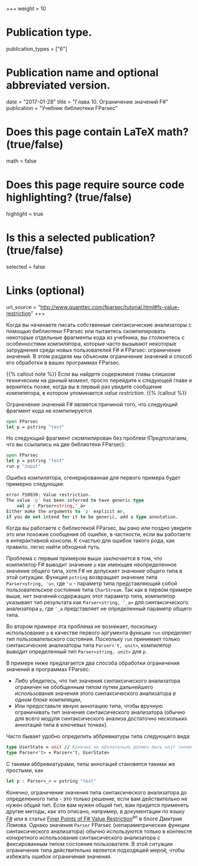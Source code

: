 ﻿+++
weight = 10

# Publication type.
publication_types = ["6"]

# Publication name and optional abbreviated version.
date = "2017-01-28"
title = "Глава 10. Ограничение значений F#"
publication = "Учебник библиотеки FParsec"

# Does this page contain LaTeX math? (true/false)
math = false

# Does this page require source code highlighting? (true/false)
highlight = true

# Is this a selected publication? (true/false)
selected = false

# Links (optional)
url_source = "http://www.quanttec.com/fparsec/tutorial.html#fs-value-restriction"
+++

Когда вы начинаете писать собственные синтаксические анализаторы с помощью библиотеки FParsec или пытаетесь скомпилировать некоторые отдельные фрагменты кода из учебника, вы столкнетесь с особенностями компилятора, которые часто вызывают некоторые затруднения среди новых пользователей F# и FParsec: ограничение значений. В этом разделе мы объясним ограничение значений и способ его обработки в ваших программах FParsec.

{{% callout note %}}
Если вы найдете содержимое главы слишком техническим на данный момент, просто перейдите к следующей главе и вернитесь позже, когда вы в первый раз увидите сообщение компилятора, в котором упоминается *value restriction*.
{{% /callout %}}

Ограничение значений F# является причиной того, что следующий фрагмент кода не компилируется

```fsharp
open FParsec
let p = pstring "test"
```

Но следующий фрагмент скомпилирован без проблем (Предполагаем, что вы ссылались на две библиотеки FParsec):

```fsharp
open FParsec
let p = pstring "test"
run p "input"
```

Ошибка компилятора, сгенерированная для первого примера будет примерно следующая:

```fsharp
error FS0030: Value restriction.
The value 'p' has been inferred to have generic type
    val p : Parser<string,'_a>
Either make the arguments to 'p' explicit or,
if you do not intend for it to be generic, add a type annotation.
```

Когда вы работаете с библиотекой FParsec, вы рано или поздно увидите это или похожие сообщения об ошибке, в частности, если вы работаете в интерактивной консоли. К счастью для ошибок такого рода, как правило, легко найти обходной путь.

Проблема с первым примером выше заключается в том, что компилятор F# выводит значение `p` как имеющее неопределенное значение общего типа, хотя F# не допускает значение общего типа в этой ситуации. Функция `pstring` возвращает значение типа `Parser<string, 'u>`, где `'u` - параметр типа представляющий собой пользовательское состояние типа `CharStream`. Так как в первом примере выше, нет значений содержащих этот параметр типа, компилятор указывает тип результата как `Parser<string, '_a>` для синтаксического анализатора `p`, где `'_a` представляет не определенный параметр общего типа.

Во втором примере эта проблема не возникает, поскольку использование `p` в качестве первого аргумента функции `run` определяет тип пользовательского состояния. Поскольку `run` принимает только синтаксические анализаторы типа `Parser<'t, unit>`, компилятор выводит определенный тип `Parser<string, unit>` для `p`.

В примере ниже предлагается два способа обработки ограничения значений в программах FParsec:

* Либо убедитесь, что тип значения синтаксического анализатора ограничен не обобщенным типом путем дальнейшего использования значения этого синтаксического анализатора *в одном блоке компиляции*,
* Или предоставьте явную аннотацию типа, чтобы вручную ограничивать тип значения синтаксического анализатора (обычно для всего модуля синтаксического анализа достаточно нескольких аннотаций типа в ключевых точках).

Часто бывает удобно определить аббревиатуры типа следующего вида:

```fsharp
type UserState = unit // Конечно не обязательно должен быть unit типом
type Parser<'t> = Parser<'t, UserState>
```

С такими аббревиатурами, типы аннотаций становятся такими же простыми, как

```fsharp
let p : Parser<_> = pstring "test"
```

Конечно, ограничение значения типа синтаксического анализатора до определенного типа - это только решение, если вам действительно не нужен общий тип. Если вам нужен общий тип, вам придется применять другие методы, как это описано, например, в документации по языку [F#](https://docs.microsoft.com/ru-ru/dotnet/fsharp/language-reference/generics/automatic-generalization) или в статье [Finer Points of F# Value Restriction](http://blogs.msdn.com/b/mulambda/archive/2010/05/01/value-restriction-in-f.aspx)<sup>en</sup> в блоге Дмитрия Ломова. Однако значения `Parser` FParsec (непараметрические функции синтаксического анализатора) обычно используются только в контексте конкретного использования синтаксического анализатора с фиксированным типом состояния пользователя. В этой ситуации ограничение типа действительно является подходящей мерой, чтобы избежать ошибок ограничения значения.